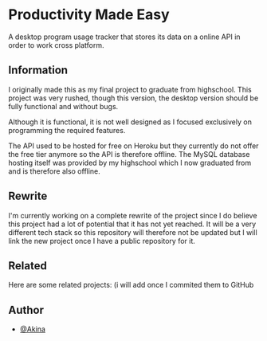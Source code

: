 
# Productivity Made Easy

A desktop program usage tracker that stores its data on a online API in order to work cross platform.


## Information

I originally made this as my final project to graduate from highschool. This project was very rushed, though this version, the desktop version should be fully functional and without bugs.

Although it is functional, it is not well designed as I focused exclusively on programming the required features.

The API used to be hosted for free on Heroku but they currently do not offer the free tier anymore so the API is therefore offline. The MySQL database hosting itself was provided by my highschool which I now graduated from and is therefore also offline.

## Rewrite

I'm currently working on a complete rewrite of the project since I do believe this project had a lot of potential that it has not yet reached. It will be a very different tech stack so this repository will therefore not be updated but I will link the new project once I have a public repository for it.


## Related

Here are some related projects:
(i will add once I commited them to GitHub


## Author

- [@Akina](https://www.github.com/kaajjaak)

